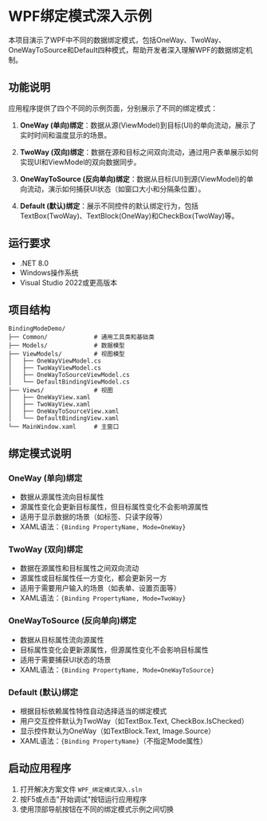 # WPF绑定模式深入示例

本项目演示了WPF中不同的数据绑定模式，包括OneWay、TwoWay、OneWayToSource和Default四种模式，帮助开发者深入理解WPF的数据绑定机制。

## 功能说明

应用程序提供了四个不同的示例页面，分别展示了不同的绑定模式：

1. **OneWay (单向)绑定**：数据从源(ViewModel)到目标(UI)的单向流动，展示了实时时间和温度显示的场景。
   
2. **TwoWay (双向)绑定**：数据在源和目标之间双向流动，通过用户表单展示如何实现UI和ViewModel的双向数据同步。
   
3. **OneWayToSource (反向单向)绑定**：数据从目标(UI)到源(ViewModel)的单向流动，演示如何捕获UI状态（如窗口大小和分隔条位置）。
   
4. **Default (默认)绑定**：展示不同控件的默认绑定行为，包括TextBox(TwoWay)、TextBlock(OneWay)和CheckBox(TwoWay)等。

## 运行要求

- .NET 8.0
- Windows操作系统
- Visual Studio 2022或更高版本

## 项目结构

```
BindingModeDemo/
├── Common/             # 通用工具类和基础类
├── Models/             # 数据模型
├── ViewModels/         # 视图模型
│   ├── OneWayViewModel.cs
│   ├── TwoWayViewModel.cs
│   ├── OneWayToSourceViewModel.cs
│   └── DefaultBindingViewModel.cs
├── Views/              # 视图
│   ├── OneWayView.xaml
│   ├── TwoWayView.xaml
│   ├── OneWayToSourceView.xaml
│   └── DefaultBindingView.xaml
└── MainWindow.xaml     # 主窗口
```

## 绑定模式说明

### OneWay (单向)绑定
- 数据从源属性流向目标属性
- 源属性变化会更新目标属性，但目标属性变化不会影响源属性
- 适用于显示数据的场景（如标签、只读字段等）
- XAML语法：`{Binding PropertyName, Mode=OneWay}`

### TwoWay (双向)绑定
- 数据在源属性和目标属性之间双向流动
- 源属性或目标属性任一方变化，都会更新另一方
- 适用于需要用户输入的场景（如表单、设置页面等）
- XAML语法：`{Binding PropertyName, Mode=TwoWay}`

### OneWayToSource (反向单向)绑定
- 数据从目标属性流向源属性
- 目标属性变化会更新源属性，但源属性变化不会影响目标属性
- 适用于需要捕获UI状态的场景
- XAML语法：`{Binding PropertyName, Mode=OneWayToSource}`

### Default (默认)绑定
- 根据目标依赖属性特性自动选择适当的绑定模式
- 用户交互控件默认为TwoWay（如TextBox.Text, CheckBox.IsChecked）
- 显示控件默认为OneWay（如TextBlock.Text, Image.Source）
- XAML语法：`{Binding PropertyName}`（不指定Mode属性）

## 启动应用程序

1. 打开解决方案文件 `WPF_绑定模式深入.sln`
2. 按F5或点击"开始调试"按钮运行应用程序
3. 使用顶部导航按钮在不同的绑定模式示例之间切换 
